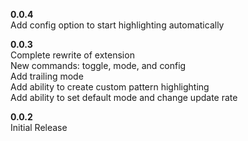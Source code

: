 **0.0.4**  
Add config option to start highlighting automatically  

**0.0.3**  
Complete rewrite of extension  
New commands: toggle, mode, and config  
Add trailing mode  
Add ability to create custom pattern highlighting  
Add ability to set default mode and change update rate  

**0.0.2**  
Initial Release